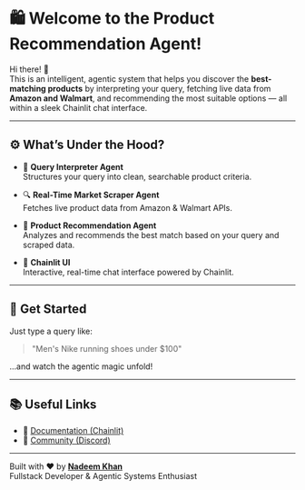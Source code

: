 # 🛍️ Welcome to the Product Recommendation Agent!

Hi there! 👋  
This is an intelligent, agentic system that helps you discover the **best-matching products** by interpreting your query, fetching live data from **Amazon and Walmart**, and recommending the most suitable options — all within a sleek Chainlit chat interface.

---

## ⚙️ What’s Under the Hood?

- 🧠 **Query Interpreter Agent**  
  Structures your query into clean, searchable product criteria.

- 🔍 **Real-Time Market Scraper Agent**  
  Fetches live product data from Amazon & Walmart APIs.

- 🎯 **Product Recommendation Agent**  
  Analyzes and recommends the best match based on your query and scraped data.

- 💬 **Chainlit UI**  
  Interactive, real-time chat interface powered by Chainlit.

---

## 🚀 Get Started

Just type a query like:

> "Men's Nike running shoes under $100"

…and watch the agentic magic unfold!

---

## 📚 Useful Links

- 🔗 [Documentation (Chainlit)](https://docs.chainlit.io/)
- 💬 [Community (Discord)](https://discord.gg/k73SQ3FyUh)

---

Built with ❤️ by **[Nadeem Khan](https://github.com/nadeemsangrasi)**  
Fullstack Developer & Agentic Systems Enthusiast
